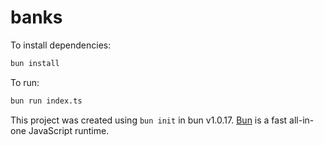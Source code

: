# banks

To install dependencies:

```bash
bun install
```

To run:

```bash
bun run index.ts
```

This project was created using `bun init` in bun v1.0.17. [Bun](https://bun.sh) is a fast all-in-one JavaScript runtime.
